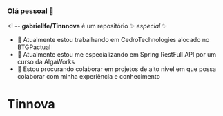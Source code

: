 ### Olá pessoal 👋

<! --
**gabriellfe/Tinnnova** é um repositório ✨ _especial_ ✨ 

- 🔭 Atualmente estou trabalhando em CedroTechnologies alocado no BTGPactual
- 🌱 Atualmente estou me especializando em Spring RestFull API por um curso da AlgaWorks
- 👯 Estou procurando colaborar em projetos de alto nível em que possa colaborar com minha experiência e conhecimento


# Tinnova

